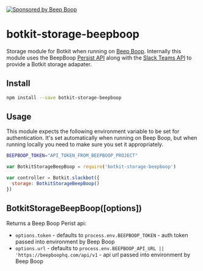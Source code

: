 [![Sponsored by Beep Boop](https://img.shields.io/badge/%E2%9D%A4%EF%B8%8F_sponsored_by-%E2%9C%A8_Robots%20%26%20Pencils%20%2F%20Beep%20Boop_%E2%9C%A8-FB6CBE.svg)](https://beepboophq.com)

# botkit-storage-beepboop
Storage module for Botkit when running on [Beep Boop][beepboop].  Internally this module uses the BeepBoop [Persist API](https://beepboophq.com/docs/article/api-persist) along with the [Slack Teams API](https://beepboophq.com/docs/article/api-slack-teams) to provide a Botkit storage adapater.

## Install

```bash
npm install --save botkit-storage-beepboop
```

## Usage

This module expects the following environment variable to be set for authentication.  It's set automatically when running on Beep Boop, but when running locally you need to make sure you set it appropriately.

```bash
BEEPBOOP_TOKEN="API_TOKEN_FROM_BEEPBOOP_PROJECT"
```

```js
var BotkitStorageBeepBoop = require('botkit-storage-beepboop')

var controller = Botkit.slackbot({
  storage: BotkitStorageBeepBoop()
})
```

## BotkitStorageBeepBoop([options])
Returns a Beep Boop Perist api:

+ `options.token` - defaults to `process.env.BEEPBOOP_TOKEN` - auth token passed into environment by Beep Boop
+ `options.url` - defaults to `process.env.BEEPBOOP_API_URL || 'https://beepboophq.com/api/v1` - api url passed into environment by Beep Boop

[beepboop]: https://beepboophq.com
